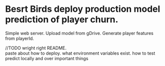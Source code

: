 # Besrt Birds deploy production model prediction of player churn.

Simple web server. 
Upload model from gDrive.
Generate player features from playerId.


//TODO wright right README.  
paste about how to deploy.
what environment variables exist.
how to test predict locally and over important things


